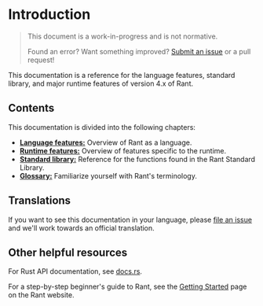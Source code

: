 # Introduction

> This document is a work-in-progress and is not normative.
>
> Found an error? Want something improved? [Submit an issue](https://github.com/rant-lang/reference/issues) or a pull request!

This documentation is a reference for the language features, standard library, and major runtime features of version 4.x of Rant.

## Contents

This documentation is divided into the following chapters:

* [**Language features:**](/language.md) Overview of Rant as a language. 
* [**Runtime features:**](/runtime.md) Overview of features specific to the runtime.
* [**Standard library:**](/stdlib.md) Reference for the functions found in the Rant Standard Library.
* [**Glossary:**](/glossary.md) Familiarize yourself with Rant's terminology.

## Translations

If you want to see this documentation in your language, please [file an issue](https://github.com/rant-lang/reference/issues) and we'll work towards an official translation.

## Other helpful resources

For Rust API documentation, see [docs.rs](https://docs.rs/rant).

For a step-by-step beginner's guide to Rant, see the [Getting Started](https://rant-lang.org/get-started) page on the Rant website.